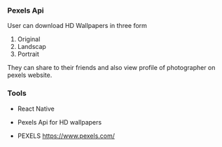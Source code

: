 ### Pexels Api

User can download HD Wallpapers in three form

1. Original
2. Landscap
3. Portrait

They can share to their friends and also view profile of photographer on pexels website.

### Tools

- React Native
- Pexels Api for HD wallpapers

- PEXELS https://www.pexels.com/
